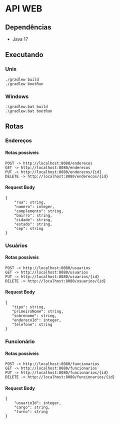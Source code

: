 ﻿# API WEB

## Dependências

- Java 17

## Executando

### Unix
```shell
./gradlew build
./gradlew bootRun
```

### Windows
```shell
.\gradlew.bat build
.\gradlew.bat bootRun
```

## Rotas

### Endereços

#### Rotas possíveis
```
POST -> http://localhost:8080/enderecos
GET -> http://localhost:8080/enderecos
PUT -> http://localhost:8080/enderecos/{id}
DELETE -> http://localhost:8080/enderecos/{id}
```

#### Request Body
```
{
    "rua": string,
    "numero": integer,
    "complemento": string,
    "bairro": string,
    "cidade": string,
    "estado": string,
    "cep": string
}
```

### Usuários

#### Rotas possíveis
```
POST -> http://localhost:8080/usuarios
GET -> http://localhost:8080/usuarios
PUT -> http://localhost:8080/usuarios/{id}
DELETE -> http://localhost:8080/usuarios/{id}
```

#### Request Body
```
{
   "tipo": string,
   "primeiroNome": string,
   "sobrenome": string,
   "enderecoId": integer,
   "telefone": string
}
```

### Funcionário

#### Rotas possíveis
```
POST -> http://localhost:8080/funcionarios
GET -> http://localhost:8080/funcionarios
PUT -> http://localhost:8080/funcionarios/{id}
DELETE -> http://localhost:8080/funcionarios/{id}
```

#### Request Body
```
{
    "usuarioId": integer,
    "cargo": string,
    "turno": string
}
```
